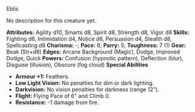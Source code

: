 Eblis

No description for this creature yet.

**Attributes:** Agility d10, Smarts d8, Spirit d8, Strength d8, Vigor
d8
**Skills:** Fighting d6, Intimidation d4, Notice d6, Persuasion d4,
Stealth d8, Spellcasting d8
**Charisma:** -; **Pace:** 6; **Parry:** 5; **Toughness:** 7 (1)
**Gear:** Beak (Str+d8)
**Edges:** Arcane Background (Magic), Dodge, Improved Dodge, Quick
**Powers:** Confusion (hypnotic pattern), Deflection (blur), Disguise
(illusion), Obscure (fog cloud)
**Special Abilities**
- **Armour +1:** Feathers.
- **Low Light Vision:** No penalties for dim or dark lighting.
- **Darkvision:** No vision penalties for darkness (range 12").
- **Flight:** Flying Pace of 6" and Climb 0.
- **Resistance:** -1 damage from fire.

